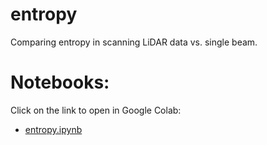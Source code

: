 # entropy
Comparing entropy in scanning LiDAR data vs. single beam.
# Notebooks:  
Click on the link to open in Google Colab:  
* [entropy.ipynb](https://colab.research.google.com/github/rhanschristiansen/entropy/blob/master/entropy.ipynb)  
